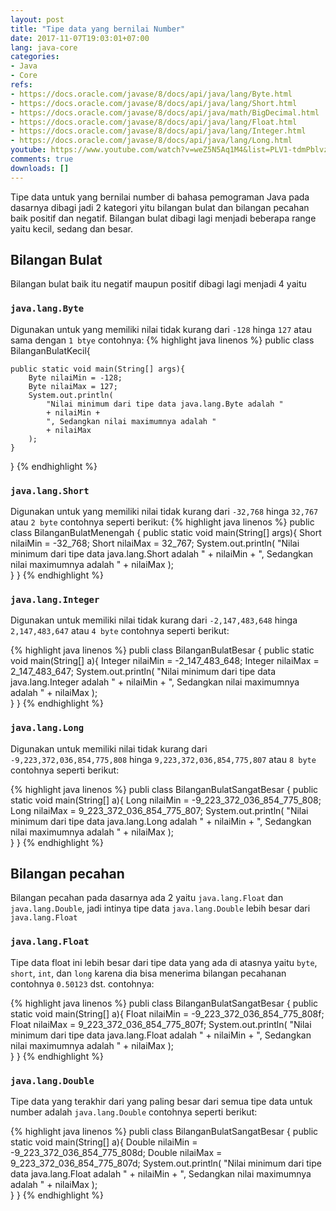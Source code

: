 ```yaml
---
layout: post
title: "Tipe data yang bernilai Number"
date: 2017-11-07T19:03:01+07:00
lang: java-core
categories:
- Java
- Core
refs: 
- https://docs.oracle.com/javase/8/docs/api/java/lang/Byte.html
- https://docs.oracle.com/javase/8/docs/api/java/lang/Short.html
- https://docs.oracle.com/javase/8/docs/api/java/math/BigDecimal.html
- https://docs.oracle.com/javase/8/docs/api/java/lang/Float.html
- https://docs.oracle.com/javase/8/docs/api/java/lang/Integer.html
- https://docs.oracle.com/javase/8/docs/api/java/lang/Long.html
youtube: https://www.youtube.com/watch?v=weZ5N5Aq1M4&list=PLV1-tdmPblvz0NCFYgVQaQEOTWJCjjucO&index=13
comments: true
downloads: []
---
```


Tipe data untuk yang bernilai number di bahasa pemograman Java pada dasarnya dibagi jadi 2 kategori yitu bilangan bulat dan bilangan pecahan baik positif dan negatif. Bilangan bulat dibagi lagi menjadi beberapa range yaitu kecil, sedang dan besar.

## Bilangan Bulat

Bilangan bulat baik itu negatif maupun positif dibagi lagi menjadi 4 yaitu 

### `java.lang.Byte` 

Digunakan untuk yang memiliki nilai tidak kurang dari `-128` hinga `127` atau sama dengan `1 btye` contohnya:
{% highlight java linenos %}
public class BilanganBulatKecil{

    public static void main(String[] args){
        Byte nilaiMin = -128;
        Byte nilaiMax = 127;
        System.out.println(
            "Nilai minimum dari tipe data java.lang.Byte adalah " 
            + nilaiMin + 
            ", Sedangkan nilai maximumnya adalah "
            + nilaiMax 
        );    
    }
} 
{% endhighlight %}

### `java.lang.Short` 

Digunakan untuk yang memiliki nilai tidak kurang dari `-32,768` hinga `32,767` atau `2 byte` contohnya seperti berikut:
{% highlight java linenos %}
public class BilanganBulatMenengah {
    public static void main(String[] args){
        Short nilaiMin = -32_768;
        Short nilaiMax = 32_767;
        System.out.println(
            "Nilai minimum dari tipe data java.lang.Short adalah " 
            + nilaiMin + 
            ", Sedangkan nilai maximumnya adalah " 
            + nilaiMax 
        );    
    }
}
{% endhighlight %}

### `java.lang.Integer`

Digunakan untuk memiliki nilai tidak kurang dari `-2,147,483,648` hinga `2,147,483,647` atau `4 byte` contohnya seperti berikut:

{% highlight java linenos %}
publi class BilanganBulatBesar {
    public static void main(String[] a){
        Integer nilaiMin = -2_147_483_648;
        Integer nilaiMax = 2_147_483_647;
        System.out.println(
            "Nilai minimum dari tipe data java.lang.Integer adalah " 
            + nilaiMin + 
            ", Sedangkan nilai maximumnya adalah " 
            + nilaiMax 
        );    
    }
}
{% endhighlight %}

### `java.lang.Long`

Digunakan untuk memiliki nilai tidak kurang dari `-9,223,372,036,854,775,808` hinga `9,223,372,036,854,775,807` atau `8 byte` contohnya seperti berikut:

{% highlight java linenos %}
publi class BilanganBulatSangatBesar {
    public static void main(String[] a){
        Long nilaiMin = -9_223_372_036_854_775_808;
        Long nilaiMax = 9_223_372_036_854_775_807;
        System.out.println(
            "Nilai minimum dari tipe data java.lang.Long adalah " 
            + nilaiMin + 
            ", Sedangkan nilai maximumnya adalah " 
            + nilaiMax 
        );    
    }
}
{% endhighlight %}

## Bilangan pecahan

Bilangan pecahan pada dasarnya ada 2 yaitu `java.lang.Float` dan `java.lang.Double`, jadi intinya tipe data `java.lang.Double` lebih besar dari `java.lang.Float`

### `java.lang.Float`

Tipe data float ini lebih besar dari tipe data yang ada di atasnya yaitu `byte`, `short`, `int`, dan `long` karena dia bisa menerima bilangan pecahanan contohnya `0.50123` dst. contohnya:

{% highlight java linenos %}
publi class BilanganBulatSangatBesar {
    public static void main(String[] a){
        Float nilaiMin = -9_223_372_036_854_775_808f;
        Float nilaiMax = 9_223_372_036_854_775_807f;
        System.out.println(
            "Nilai minimum dari tipe data java.lang.Float adalah " 
            + nilaiMin + 
            ", Sedangkan nilai maximumnya adalah " 
            + nilaiMax 
        );    
    }
}
{% endhighlight %}

### `java.lang.Double`

Tipe data yang terakhir dari yang paling besar dari semua tipe data untuk number adalah `java.lang.Double` contohnya seperti berikut:

{% highlight java linenos %}
publi class BilanganBulatSangatBesar {
    public static void main(String[] a){
        Double nilaiMin = -9_223_372_036_854_775_808d;
        Double nilaiMax = 9_223_372_036_854_775_807d;
        System.out.println(
            "Nilai minimum dari tipe data java.lang.Float adalah " 
            + nilaiMin + 
            ", Sedangkan nilai maximumnya adalah " 
            + nilaiMax 
        );    
    }
}
{% endhighlight %}

